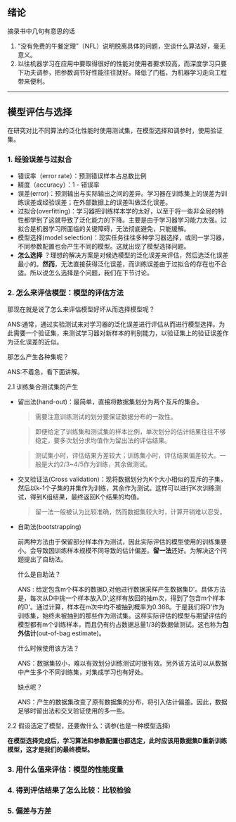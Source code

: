 ## 绪论
摘录书中几句有意思的话
1. “没有免费的午餐定理”（NFL）说明脱离具体的问题，空谈什么算法好，毫无意义。
2. 以往机器学习在应用中要取得很好的性能对使用者要求较高，而深度学习只要下功夫调参，把参数调节好性能往往就好。降低了门槛，为机器学习走向工程带来便利。
---
## 模型评估与选择
在研究对比不同算法的泛化性能时使用测试集，在模型选择和调参时，使用验证集。
### 1. 经验误差与过拟合
* 错误率（error rate）：预测错误样本占总数比例
* 精度（accuracy）：1 - 错误率
* 误差(error)：预测输出与实际输出之间的差异。学习器在训练集上的误差为训练误差或经验误差；在外部数据上的误差叫做泛化误差。
* 过拟合(overfitting)：学习器把训练样本学的太好，以至于将一些非全局的特性都学到了这就导致了泛化能力的下降。主要是由于学习器学习能力太强。过拟合是机器学习所面临的关键障碍，无法彻底避免，只能缓解。
* 模型选择(model selection)：现实任务往往多种学习器选择，或同一学习器，不同参数配置也会产生不同的模型。这就出现了模型选择问题。
*  **怎么选择** ？理想的解决方案是对候选模型的泛化误差来评估，然后选泛化误差最小的。**然而**，无法直接获得泛化误差，而训练误差由于过拟合的存在也不合适。所以说怎么选择是个问题，我们在下节讨论。

### 2. 怎么来评估模型：模型的评估方法
那现在就是说了怎么来评估模型好坏从而选择模型呢？

ANS:通常，通过实验测试来对学习器的泛化误差进行评估从而进行模型选择。为此需要一个验证集，来测试学习器对新样本的判别能力，以验证集上的验证误差作为泛化误差的近似。

那怎么产生各种集呢？

ANS:不着急，看下面讲解。

2.1 训练集合测试集的产生
* 留出法(hand-out)：最简单，直接将数据集划分为两个互斥的集合。
  > 需要注意训练测试的划分要保证数据分布的一致性。

  > 即便给定了训练集和测试集的样本比例，单次划分的估计结果往往不够稳定，要多次划分求均值作为留出法的评估结果。
  
  > 测试集小时，评估结果方差较大；训练集小时，评估结果偏差较大。一般是大约2/3~4/5作为训练，其余做测试。
  
* 交叉验证法(Cross validation)：现将数据划分为K个大小相似的互斥的子集，然后以k-1个子集的并集作为训练，其余作为测试。这样可以进行K次训练测试，得到K组结果，最终返回K个结果的均值。

  >留一法一般被认为比较准确，然而数据集较大时，计算开销难以忍受。
* 自助法(bootstrapping)

   前两种方法由于保留部分样本作为测试，因此实际评估的模型使用的训练集要小。会导致因训练样本规模不同导致的估计偏差。**留一法**还好。为解决这个问题提出了自助法。
   
   什么是自助法？
   
   ANS : 给定包含m个样本的数据D,对他进行数据采样产生数据集D'。具体方法是，每次从D中挑一个样本放入D',这样有放回的抽m次，得到了包含m个样本的D'。通过计算，样本在m次中均不被抽到概率为0.368。于是我们将D'作为训练集，始终未被抽到的那些作为测试集。这样实际评估的模型与期望评估的模型都有m个训练样本，而且仍有约占数据总量1/3的数据做测试。这也称为**包外估计**(out-of-bag estimate)。
   
   什么时候使用该方法？
   
   ANS：数据集较小，难以有效划分训练测试时很有效。另外该方法可以从数据中产生多个不同训练集，对集成学习也有好处。
   
   缺点呢？
   
   ANS：产生的数据集改变了原有数据集的分布，将引入估计偏差。因此，数据足够时留出法和交叉验证使用的多一些。
   
2.2 假设选定了模型，还要做什么：调参(也是一种模型选择)

**在模型选择完成后，学习算法和参数配置也都选定，此时应该用数据集D重新训练模型，这才是我们的最终模型。** 


### 3. 用什么值来评估：模型的性能度量
### 4. 得到评估结果了怎么比较：比较检验
### 5. 偏差与方差